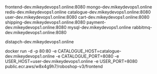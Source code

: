 frontend-dev.mikeydevops1.online:8080
mongo-dev.mikeydevops1.online
redis-dev.mikeydevops1.online
catalogue-dev.mikeydevops1.online:8080
user-dev.mikeydevops1.online:8080
cart-dev.mikeydevops1.online:8080
shipping-dev.mikeydevops1.online:8080
payment-dev.mikeydevops1.online:8080
mysql-dev.mikeydevops1.online
rabbitmq-dev.mikeydevops1.online:8080

distapch-dev.mikeydevops1.online




docker run -d -p 80:80 -e CATALOGUE_HOST=catalogue-dev.mikeydevops1.online -e CATALOGUE_PORT=8080 -e USER_HOST=user-dev.mikeydevops1.online -e USER_PORT=8080  public.ecr.aws/w8x4g9h7/roboshop-v3/frontend
